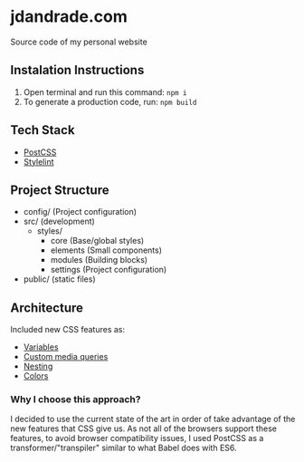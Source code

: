 jdandrade.com
=============

Source code of my personal website


## Instalation Instructions

1. Open terminal and run this command: `npm i`
2. To generate a production code, run: `npm build`

## Tech Stack
- [PostCSS](http://postcss.org/)
- [Stylelint](https://stylelint.io/)

## Project Structure

- config/ (Project configuration)
- src/ (development)
	- styles/
		- core (Base/global styles)
		- elements (Small components)
		- modules (Building blocks)
		- settings (Project configuration)
- public/ (static files)

## Architecture

Included new CSS features as:
- [Variables](https://developer.mozilla.org/en-US/docs/Web/CSS/Using_CSS_variables)
- [Custom media queries](https://drafts.csswg.org/mediaqueries/#custom-mq)
- [Nesting](http://tabatkins.github.io/specs/css-nesting/)
- [Colors](https://drafts.csswg.org/css-color/#modifying-colors)

### Why I choose this approach?
I decided to use the current state of the art in order of take advantage of the new features that CSS give us. As not all of the browsers support these features, to avoid browser compatibility issues, I used PostCSS as a transformer/"transpiler" similar to what Babel does with ES6.
